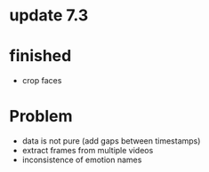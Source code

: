 # update 7.3

# finished
- crop faces

# Problem
- data is not pure (add gaps between timestamps)
- extract frames from multiple videos
- inconsistence of emotion names
